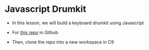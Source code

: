 # Javascript Drumkit

- In this lesson, we will build a keyboard drumkit using Javascript

- For [this repo](https://github.com/weilandia/js-drumkit) in Github

- Then, clone the repo into a new workspace in C9
